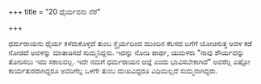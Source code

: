 +++
title = "20 ಧೈರ್ಯವನು ನೆರೆ"

+++
  
ಧರ್ಮರಾಯನು ಧೈರ್ಯ ಕಳೆದುಕೊಳ್ಳದೆ ತುಂಬ ಸ್ಥೈರ್ಯದಿಂದ  ಮುಂದಿನ ಕೆಲಸದ ಬಗೆಗೆ ಯೋಚಿಸುತ್ತ ಅವಳ ಕಡೆ ನೋಡದೆ ಅವಳನ್ನು ಮಾತಾಡಿಸದೆ ಸುಮ್ಮನಿದ್ದನು. ಇದನ್ನು ನೋಡಿ ಪಾರ್ಥ, ಯಮಳರು "ನಾವು ಶೌರ್ಯವನ್ನು ತೋರಿಸಲು ಇದು ಸಕಾಲವಲ್ಲ. ಇದೇ ನಮಗೆ ಧರ್ಮರಾಯನ ಆಜ್ಞೆ ಎಂದು ಭಾವಿಸಬೇಕಾಗಿದೆ" ಅವರೆಲ್ಲ ಎಷ್ಟೋ ಕಾರ್ಯತುರರಾಗಿದ್ದರೂ ಅವರಿಗೆಲ್ಲ ಒಳಗೇ ತುಂಬ ದುಃಖವಿದ್ದರೂ ವಿಧಿಯಿಲ್ಲದೆ ಸುಮ್ಮನಾಗಿದ್ದರು.